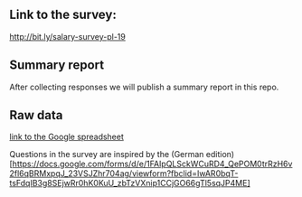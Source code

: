 ## Link to the survey:
http://bit.ly/salary-survey-pl-19

## Summary report
After collecting responses we will publish a summary report in this repo.

## Raw data
[link to the Google spreadsheet](https://docs.google.com/spreadsheets/d/1po8Q24WUpttf3vCC80Ldyuf-o-UkuCSap4ABGZzzXeY/edit?usp=sharing)

Questions in the survey are inspired by the (German edition)[https://docs.google.com/forms/d/e/1FAIpQLSckWCuRD4_QePOM0trRzH6v2fl6qBRMxpqJ_23VSJZhr704ag/viewform?fbclid=IwAR0bqT-tsFdqIB3g8SEjwRr0hK0KuU_zbTzVXnip1CCjGO66gTl5sqJP4ME]
